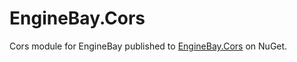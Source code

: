 # EngineBay.Cors

Cors module for EngineBay published to [EngineBay.Cors](https://www.nuget.org/packages/EngineBay.Cors/) on NuGet.
